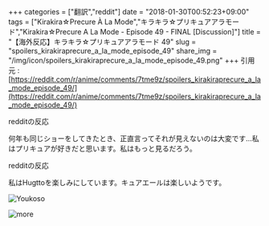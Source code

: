 +++
categories = ["翻訳","reddit"]
date = "2018-01-30T00:52:23+09:00"
tags = ["Kirakira☆Precure À La Mode","キラキラ☆プリキュアアラモード","Kirakira☆Precure A La Mode - Episode 49 - FINAL [Discussion]"]
title = "【海外反応】キラキラ☆プリキュアアラモード 49"
slug = "spoilers_kirakiraprecure_a_la_mode_episode_49"
share_img = "/img/icon/spoilers_kirakiraprecure_a_la_mode_episode_49.png"
+++
引用元 : [https://reddit.com/r/anime/comments/7tme9z/spoilers_kirakiraprecure_a_la_mode_episode_49/](https://reddit.com/r/anime/comments/7tme9z/spoilers_kirakiraprecure_a_la_mode_episode_49/)

<p><span class="reddit-comment">redditの反応</span></p>何年も同じショーをしてきたとき、正直言ってそれが見えないのは大変です...私はプリキュアが好きだと思います。私はもっ​​と見るだろう。

<p><span class="reddit-comment">redditの反応</span></p>私はHugttoを楽しみにしています。キュアエールは楽しいようです。

![Youkoso](https://i.imgur.com/zsqftNz.png)

![more](https://i.imgur.com/Qs3ks5a.png)

